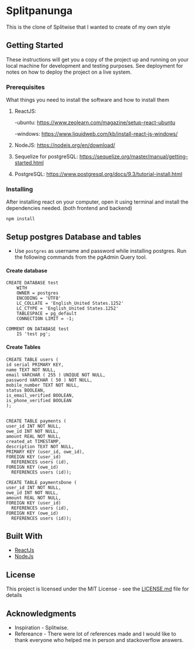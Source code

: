 # Splitpanunga

This is the clone of Splitwise that I wanted to create of my own style

## Getting Started

These instructions will get you a copy of the project up and running on your local machine for development and testing purposes. See deployment for notes on how to deploy the project on a live system.

### Prerequisites

What things you need to install the software and how to install them

1) ReactJS: 

      -ubuntu: https://www.zeolearn.com/magazine/setup-react-ubuntu

      -windows:  https://www.liquidweb.com/kb/install-react-js-windows/

2) NodeJS: https://nodejs.org/en/download/

3) Sequelize for postgreSQL: https://sequelize.org/master/manual/getting-started.html

4) PostgreSQL: https://www.postgresql.org/docs/9.3/tutorial-install.html


### Installing

After installing react on your computer, open it using terminal and install the dependencies needed. (both frontend and backend)

```
npm install
```

## Setup postgres Database and tables
* Use `postgres` as username and password while installing postgres.
Run the following commands from the pgAdmin Query tool.
#### Create database
```
CREATE DATABASE test
    WITH 
    OWNER = postgres
    ENCODING = 'UTF8'
    LC_COLLATE = 'English_United States.1252'
    LC_CTYPE = 'English_United States.1252'
    TABLESPACE = pg_default
    CONNECTION LIMIT = -1;

COMMENT ON DATABASE test
    IS 'test pg';
```
#### Create Tables
```
CREATE TABLE users (
id serial PRIMARY KEY,
name TEXT NOT NULL,
email VARCHAR ( 255 ) UNIQUE NOT NULL,
password VARCHAR ( 50 ) NOT NULL,
mobile_number TEXT NOT NULL,
status BOOLEAN,
is_email_verified BOOLEAN,
is_phone_verified BOOLEAN
);


CREATE TABLE payments (
user_id INT NOT NULL,
owe_id INT NOT NULL,
amount REAL NOT NULL,
created_at TIMESTAMP,
description TEXT NOT NULL,
PRIMARY KEY (user_id, owe_id),
FOREIGN KEY (user_id)
  REFERENCES users (id),
FOREIGN KEY (owe_id)
  REFERENCES users (id));

CREATE TABLE paymentsDone (
user_id INT NOT NULL,
owe_id INT NOT NULL,
amount REAL NOT NULL,
FOREIGN KEY (user_id)
  REFERENCES users (id),
FOREIGN KEY (owe_id)
  REFERENCES users (id));
```


## Built With

* [ReactJs](https://reactjs.org/)
* [NodeJs](https://nodejs.org/en/) 

## License

This project is licensed under the MIT License - see the [LICENSE.md](LICENSE) file for details

## Acknowledgments
* Inspiration - Splitwise.
* Refereance - There were lot of references made and I would like to thank everyone who helped me in person and stackoverflow answers.
